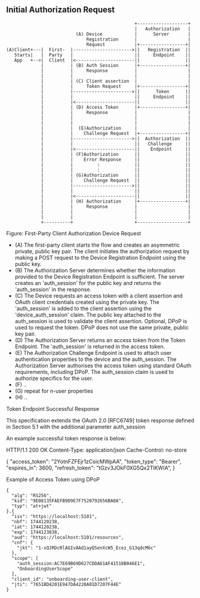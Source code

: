 ## Initial Authorization Request

~~~ ascii-art
                                                +-------------------+
                                                |   Authorization   |
                          (A) Device            |      Server       |
                              Registration      |                   |
                              Request           |+-----------------+|
(A)Client+---|  First-  |---------------------->||   Registration  ||
   Starts|   |  Party   |                       ||     Endpoint    ||
   App   +-->|  Client  |<----------------------||                 ||
             |          | (B) Auth Session      |+-----------------+|
             |          |     Response          |                   |
             |          |                       |                   |
             |          | (C) Client assertion  |                   |
             |          |     Token Request     |+-----------------+|
             |          |---------------------->||      Token      ||
             |          |                       ||     Endpoint    ||
             |          |<----------------------||                 ||
             |          | (D) Access Token      |+-----------------+|
             |          |     Response          |                   |
             |          |                       |                   |
             |          |                       |                   |
             |          |  (E)Authorization     |                   |
             |          |    Challenge Request  |+-----------------+|
             |          |---------------------->||  Authorization  ||
             |          |                       ||   Challenge     ||
             |          |<----------------------||    Endpoint     ||
             |          | (F)Authorization      ||                 ||
             |          |    Error Response     ||                 ||
             |          |         :             ||                 ||
             |          |         :             ||                 ||
             |          | (G)Authorization      ||                 ||
             |          |    Challenge Request  ||                 ||
             |          |---------------------->||                 ||
             |          |                       ||                 ||
             |          |<----------------------||                 ||
             |          | (H) Authorization     |+-----------------+|
             |          |     Response          |                   |
             |          |                       |                   |
             |          |                       |                   |
             +----------+                       +-------------------+
~~~
Figure: First-Party Client Authorization Device Request

- (A) The first-party client starts the flow and creates an asymmetric private, public key pair. The client initiates the authorization request by making a POST request to the Device Registration Endpoint using the public key.
- (B) The Authorization Server determines whether the information provided to the Device Registration Endpoint is sufficient. The server creates an 'auth_session' for the public key and returns the 'auth_session' in the response.
- (C) The Device requests an access token with a client assertion and OAuth client credentials created using the private key. The 'auth_session' is added to the client assertion using the 'device_auth_session' claim. The public key attached to the auth_session is used to validate the client assertion. Optional, DPoP is used to request the token. DPoP does not use the same private, public key pair.
- (D) The Authorization Server returns an access token from the Token Endpoint. The 'auth_session' is returned in the access token. 
- (E) The Authorization Challenge Endpoint is used to attach user authentication properties to the device and the auth_session. The Authorization Server authorises the access token using standard OAuth requirements, including DPoP. The auth_session claim is used to authorize specifics for the user.
- (F) ..
- (G) repeat for n-user properties
- (H) ..



Token Endpoint Successful Response

   This specification extends the OAuth 2.0 [RFC6749] token response
   defined in Section 5.1 with the additional parameter auth_session

   An example successful token response is below:

   HTTP/1.1 200 OK
   Content-Type: application/json
   Cache-Control: no-store

   {
     "access_token": "2YotnFZFEjr1zCsicMWpAA",
     "token_type": "Bearer",
     "expires_in": 3600,
     "refresh_token": "tGzv3JOkF0XG5Qx2TlKWIA",
   }

Example of Access Token using DPoP

    {
      "alg": "RS256",
      "kid": "9E08135FAEFB9D9E7F7520792656BA0A",
      "typ": "at+jwt"
    }.{
      "iss": "https://localhost:5101",
      "nbf": 1744120238,
      "iat": 1744120238,
      "exp": 1744123838,
      "aud": "https://localhost:5101/resources",
      "cnf": {
        "jkt": "1-xQJRDcRlAGIvAAd1ayQSenXcW5_Ecez_G13qdcM6c"
      },
      "scope": [
        "auth_session:AC7E69B69D627CDDA61AF41518B046E1",
        "OnboardingUserScope"
      ],
      "client_id": "onboarding-user-client",
      "jti": "7651BD4201E947DA4220A01D7207F44E"
    }